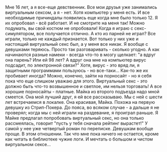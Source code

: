   Мне 16 лет, а я все-еще девственник. Все мои друзья уже занимались виртуальным сексом, а я - нет. Хотя компьютер у меня есть. И все необходимые причиндалы появились еще когда мне было только 12. Я их опробовал - всё работает. И не смотрите на меня так! Можно подумать, вы свой костюм не опробовали!
Когда я играю с секс-симулятором, все получается отлично. А кто из парней не играл? Все играли, только не каждый признается. Вот только у них уже и настоящий виртуальный секс был, а у меня все никак.
Я вообще с девушками теряюсь. Просто так разговаривать - сколько угодно. А как начинаются разные намеки - всегда что-то в мозгу щелкает: "а вдруг она парень? Или ей 98 лет? А вдруг она мне на компьютер вирус подсадит, по электронной связи?" Хотя, вирус - это вряд ли, я защитными программами пользуюсь - но все-таки... Как-то же их пробивает иногда?
Можно, конечно, зайти на порносайт - но я себя пока что еще слишком уважаю для этого. Виртуальный секс - это должно быть что-то возвышенное и светлое, им нельзя торговать! А все хорошие порносайты - платные.
Майка из второго подъезда надо мной смеется. Она мой лучший друг, я ей все рассказываю. Мы с ней с шести лет встречаемся в локалке. Она красивая, Майка. Похожа на первую девушку из Стрип-Покера. До пояса, во всяком случае - а дальше я не проверял; когда мы с ней играли на раздевание, я проиграл раньше. Я Майке предлагал попробовать виртуальный секс, но она только рассмеялась, говорит "пусть у тебя сначала рейтинг вырастет!" У самой у нее уже четвертый роман по переписке. Девушкам вообще проще. В этом отношении.
Так что мне пока ничего не остается, кроме как читать в библиотеке чужие логи. И мечтать о большом и чистом виртуальном сексе...    